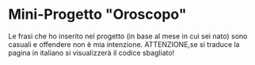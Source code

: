 #   Mini-Progetto "Oroscopo"
Le frasi che ho inserito nel progetto (in base al mese in cui sei nato) sono casuali e offendere non è mia intenzione.
ATTENZIONE,se si traduce la pagina in italiano si visualizzerà il codice sbagliato!
